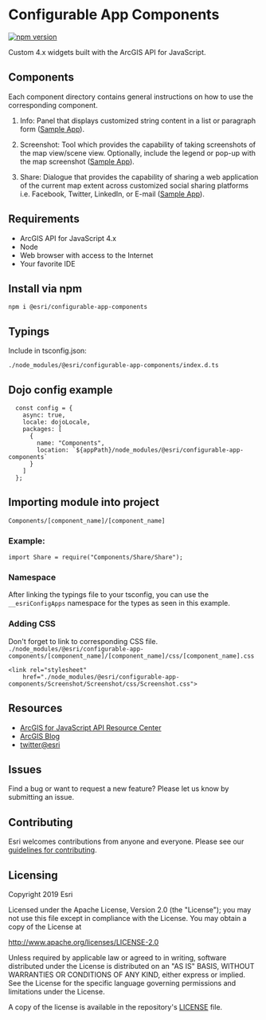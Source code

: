 # Configurable App Components

[![npm version][npm-img]][npm-url]

[npm-img]: https://img.shields.io/npm/v/@esri/configurable-app-components.svg?style=flat-square
[npm-url]: https://www.npmjs.com/package/@esri/configurable-app-components

Custom 4.x widgets built with the ArcGIS API for JavaScript.

## Components

Each component directory contains general instructions on how to use the corresponding component.

1. Info: Panel that displays customized string content in a list or paragraph form ([Sample App](https://jsapi.maps.arcgis.com/apps/InteractiveLegend/index.html?appid=c6be720af9cd4fe5a81c9016e3554fea)).

2. Screenshot: Tool which provides the capability of taking screenshots of the map view/scene view. Optionally, include the legend or pop-up with the map screenshot ([Sample App](https://jsapi.maps.arcgis.com/apps/InteractiveLegend/index.html?appid=c6be720af9cd4fe5a81c9016e3554fea)).

3. Share: Dialogue that provides the capability of sharing a web application of the current map extent across customized social sharing platforms i.e. Facebook, Twitter, LinkedIn, or E-mail ([Sample App](https://jsapi.maps.arcgis.com/apps/Media/index.html?appid=5fd207b452cb454bac9fff9f889bcd3e)).

## Requirements

- ArcGIS API for JavaScript 4.x
- Node
- Web browser with access to the Internet
- Your favorite IDE

## Install via npm

`npm i @esri/configurable-app-components`

## Typings

Include in tsconfig.json:

`./node_modules/@esri/configurable-app-components/index.d.ts`

## Dojo config example

```
  const config = {
    async: true,
    locale: dojoLocale,
    packages: [
      {
        name: "Components",
        location: `${appPath}/node_modules/@esri/configurable-app-components`
      }
    ]
  };
```

## Importing module into project

`Components/[component_name]/[component_name]`

### Example:

```
import Share = require("Components/Share/Share");
```

### Namespace

After linking the typings file to your tsconfig, you can use the `__esriConfigApps` namespace for the types as seen in this example.

### Adding CSS

Don't forget to link to corresponding CSS file.
`./node_modules/@esri/configurable-app-components/[component_name]/[component_name]/css/[component_name].css`

```
<link rel="stylesheet"
    href="./node_modules/@esri/configurable-app-components/Screenshot/Screenshot/css/Screenshot.css">
```

## Resources

- [ArcGIS for JavaScript API Resource Center](http://help.arcgis.com/en/webapi/javascript/arcgis/index.html)
- [ArcGIS Blog](http://blogs.esri.com/esri/arcgis/)
- [twitter@esri](http://twitter.com/esri)

## Issues

Find a bug or want to request a new feature? Please let us know by submitting an issue.

## Contributing

Esri welcomes contributions from anyone and everyone. Please see our [guidelines for contributing](https://github.com/esri/contributing).

## Licensing

Copyright 2019 Esri

Licensed under the Apache License, Version 2.0 (the "License");
you may not use this file except in compliance with the License.
You may obtain a copy of the License at

http://www.apache.org/licenses/LICENSE-2.0

Unless required by applicable law or agreed to in writing, software
distributed under the License is distributed on an "AS IS" BASIS,
WITHOUT WARRANTIES OR CONDITIONS OF ANY KIND, either express or implied.
See the License for the specific language governing permissions and
limitations under the License.

A copy of the license is available in the repository's [LICENSE](LICENSE) file.
